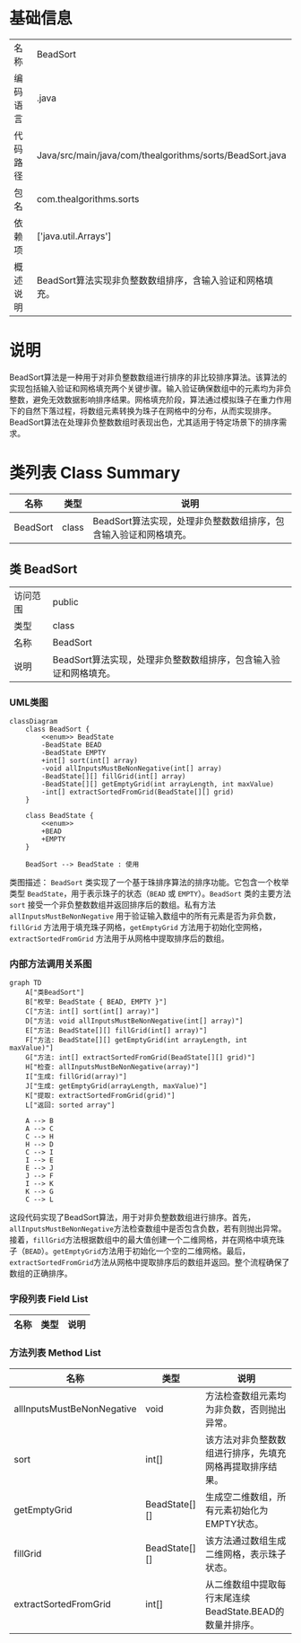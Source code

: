 # 基础信息

|      |      |
|------|------|
| 名称 | BeadSort |
| 编码语言 | .java |
| 代码路径 | Java/src/main/java/com/thealgorithms/sorts/BeadSort.java |
| 包名 | com.thealgorithms.sorts |
| 依赖项 | ['java.util.Arrays'] |
| 概述说明 | BeadSort算法实现非负整数数组排序，含输入验证和网格填充。 |

# 说明

BeadSort算法是一种用于对非负整数数组进行排序的非比较排序算法。该算法的实现包括输入验证和网格填充两个关键步骤。输入验证确保数组中的元素均为非负整数，避免无效数据影响排序结果。网格填充阶段，算法通过模拟珠子在重力作用下的自然下落过程，将数组元素转换为珠子在网格中的分布，从而实现排序。BeadSort算法在处理非负整数数组时表现出色，尤其适用于特定场景下的排序需求。

# 类列表 Class Summary

| 名称   | 类型  | 说明 |
|-------|------|-------------|
| BeadSort | class | BeadSort算法实现，处理非负整数数组排序，包含输入验证和网格填充。 |



## 类 BeadSort

|      |      |
|------|------|
| 访问范围 | public |
| 类型 | class |
| 名称 | BeadSort |
| 说明 | BeadSort算法实现，处理非负整数数组排序，包含输入验证和网格填充。 |


### UML类图

```mermaid
classDiagram
    class BeadSort {
        <<enum>> BeadState
        -BeadState BEAD
        -BeadState EMPTY
        +int[] sort(int[] array)
        -void allInputsMustBeNonNegative(int[] array)
        -BeadState[][] fillGrid(int[] array)
        -BeadState[][] getEmptyGrid(int arrayLength, int maxValue)
        -int[] extractSortedFromGrid(BeadState[][] grid)
    }

    class BeadState {
        <<enum>>
        +BEAD
        +EMPTY
    }

    BeadSort --> BeadState : 使用
```

类图描述：
`BeadSort` 类实现了一个基于珠排序算法的排序功能。它包含一个枚举类型 `BeadState`，用于表示珠子的状态（`BEAD` 或 `EMPTY`）。`BeadSort` 类的主要方法 `sort` 接受一个非负整数数组并返回排序后的数组。私有方法 `allInputsMustBeNonNegative` 用于验证输入数组中的所有元素是否为非负数，`fillGrid` 方法用于填充珠子网格，`getEmptyGrid` 方法用于初始化空网格，`extractSortedFromGrid` 方法用于从网格中提取排序后的数组。


### 内部方法调用关系图

```mermaid
graph TD
    A["类BeadSort"]
    B["枚举: BeadState { BEAD, EMPTY }"]
    C["方法: int[] sort(int[] array)"]
    D["方法: void allInputsMustBeNonNegative(int[] array)"]
    E["方法: BeadState[][] fillGrid(int[] array)"]
    F["方法: BeadState[][] getEmptyGrid(int arrayLength, int maxValue)"]
    G["方法: int[] extractSortedFromGrid(BeadState[][] grid)"]
    H["检查: allInputsMustBeNonNegative(array)"]
    I["生成: fillGrid(array)"]
    J["生成: getEmptyGrid(arrayLength, maxValue)"]
    K["提取: extractSortedFromGrid(grid)"]
    L["返回: sorted array"]

    A --> B
    A --> C
    C --> H
    H --> D
    C --> I
    I --> E
    E --> J
    J --> F
    I --> K
    K --> G
    C --> L
```

这段代码实现了BeadSort算法，用于对非负整数数组进行排序。首先，`allInputsMustBeNonNegative`方法检查数组中是否包含负数，若有则抛出异常。接着，`fillGrid`方法根据数组中的最大值创建一个二维网格，并在网格中填充珠子（`BEAD`）。`getEmptyGrid`方法用于初始化一个空的二维网格。最后，`extractSortedFromGrid`方法从网格中提取排序后的数组并返回。整个流程确保了数组的正确排序。

### 字段列表 Field List

| 名称  | 类型  | 说明 |
|-------|-------|------|

### 方法列表 Method List

| 名称  | 类型  | 说明 |
|-------|-------|------|
| allInputsMustBeNonNegative | void | 方法检查数组元素均为非负数，否则抛出异常。 |
| sort | int[] | 该方法对非负整数数组进行排序，先填充网格再提取排序结果。 |
| getEmptyGrid | BeadState[][] | 生成空二维数组，所有元素初始化为EMPTY状态。 |
| fillGrid | BeadState[][] | 该方法通过数组生成二维网格，表示珠子状态。 |
| extractSortedFromGrid | int[] | 从二维数组中提取每行末尾连续BeadState.BEAD的数量并排序。 |




